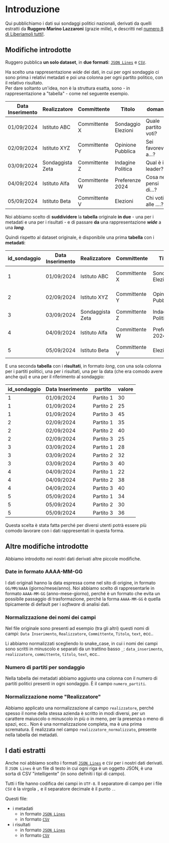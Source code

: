 # Introduzione

Qui pubblichiamo i dati sui sondaggi politici nazionali, derivati da quelli estratti da **Ruggero Marino Lazzaroni** (grazie mille), e descritti nel [numero 8 di Liberiamoli tutti!](https://datibenecomune.substack.com/p/305694d9-dd32-472f-b23a-8ebbd87129d1).

## Modifiche introdotte

Ruggero pubblica **un solo dataset**, in **due formati**: [`JSON Lines`](https://raw.githubusercontent.com/ruggsea/llm_italian_poll_scraper/refs/heads/main/italian_polls.jsonl) e [`CSV`](https://raw.githubusercontent.com/ruggsea/llm_italian_poll_scraper/refs/heads/main/italian_polls.csv).

Ha scelto una rappresentazione *wide* dei dati, in cui per ogni sondaggio ci sono prima i relativi metadati e poi una colonna per ogni partito politico, con il relativo risultato.<br>
Per dare soltanto un'idea, non è la struttura esatta, sono - in rappresentazione a "tabella" - come nel seguente esempio.

| Data Inserimento | Realizzatore | Committente | Titolo | domanda | Partito 1 | Partito 2 | Partito 3 |
| --- | --- | --- | --- | --- | --- | --- | --- |
| 01/09/2024 | Istituto ABC | Committente X | Sondaggio Elezioni | Quale partito voti? | 30 | 25 | 45 |
| 02/09/2024 | Istituto XYZ | Committente Y | Opinione Pubblica | Sei favorevole a...? | 35 | 40 | 25 |
| 03/09/2024 | Sondaggista Zeta | Committente Z | Indagine Politica | Qual è il leader? | 28 | 32 | 40 |
| 04/09/2024 | Istituto Alfa | Committente W | Preferenze 2024 | Cosa ne pensi di...? | 22 | 38 | 40 |
| 05/09/2024 | Istituto Beta | Committente V | Elezioni | Chi voti alle ....? | 34 | 30 | 36 |

Noi abbiamo scelto di **suddividere** la **tabella** originale **in due** - una per i metadati e una per i risultati - e di passare **da** una rappresentazione ***wide*** a una ***long***.

Quindi rispetto al dataset originale, è disponibile una prima **tabella** con i **metadati**:

| id_sondaggio | Data Inserimento | Realizzatore | Committente | Titolo | domanda |
| --- | --- | --- | --- | --- | --- |
| 1 | 01/09/2024 | Istituto ABC | Committente X | Sondaggio Elezioni | Quale partito voti? |
| 2 | 02/09/2024 | Istituto XYZ | Committente Y | Opinione Pubblica | Sei favorevole a...? |
| 3 | 03/09/2024 | Sondaggista Zeta | Committente Z | Indagine Politica | Qual è il leader? |
| 4 | 04/09/2024 | Istituto Alfa | Committente W | Preferenze 2024 | Cosa ne pensi di...? |
| 5 | 05/09/2024 | Istituto Beta | Committente V | Elezioni | Chi voti alle ....? |

E una seconda **tabella** con i **risultati**, in formato *long*, con una sola colonna per i partiti politici, una per i risultati, una per la data (che era comodo avere anche qui) e una per il riferimento al sondaggio:

| id_sondaggio | Data Inserimento | partito | valore |
| --- | --- | --- | --- |
| 1 | 01/09/2024 | Partito 1 | 30 |
| 1 | 01/09/2024 | Partito 2 | 25 |
| 1 | 01/09/2024 | Partito 3 | 45 |
| 2 | 02/09/2024 | Partito 1 | 35 |
| 2 | 02/09/2024 | Partito 2 | 40 |
| 2 | 02/09/2024 | Partito 3 | 25 |
| 3 | 03/09/2024 | Partito 1 | 28 |
| 3 | 03/09/2024 | Partito 2 | 32 |
| 3 | 03/09/2024 | Partito 3 | 40 |
| 4 | 04/09/2024 | Partito 1 | 22 |
| 4 | 04/09/2024 | Partito 2 | 38 |
| 4 | 04/09/2024 | Partito 3 | 40 |
| 5 | 05/09/2024 | Partito 1 | 34 |
| 5 | 05/09/2024 | Partito 2 | 30 |
| 5 | 05/09/2024 | Partito 3 | 36 |

Questa scelta è stata fatta perché per diversi utenti potrà essere più comodo lavorare con i dati rappresentati in questa forma.

## Altre modifiche introdotte

Abbiamo introdotto nei nostri dati derivati altre piccole modifiche.

### Date in formato AAAA-MM-GG

I dati originali hanno la data espressa come nel sito di origine, in formato `GG/MM/AAAA` (giorno/mese/anno). Noi abbiamo scelto di rappresentarle in formato `AAAA-MM-GG` (anno-mese-giorno), perché è un formato che evita un possibile passaggio di trasformazione, perché la forma `AAAA-MM-GG` è quella tipicamente di default per i *software* di analisi dati.

### Normalizzazione dei nomi dei campi

Nel file originale sono presenti ad esempio (tra gli altri) questi nomi di campi: `Data Inserimento`, `Realizzatore`, `Committente`, `Titolo`, `text`, ecc..

Li abbiamo normalizzati scegliendo lo snake_case, in cui i nomi dei campi sono scritti in minuscolo e separati da un trattino basso `_`: `data_inserimento`, `realizzatore`, `committente`, `titolo`, `text`, ecc..

### Numero di partiti per sondaggio

Nella tabella dei metadati abbiamo aggiunto una colonna con il numero di partiti politici presenti in ogni sondaggio. È il campo `numero_partiti`.

### Normalizzazione nome "Realizzatore"

Abbiamo applicato una normalizzazione al campo `realizzatore`, perché spesso il nome della stessa azienda è scritto in modi diversi, per un carattere maiuscolo o minuscolo in più o in meno, per la presenza o meno di spazi, ecc.. Non è una normalizzazione completa, ma è una prima scrematura.
È realizzata nel campo `realizzatore_normalizzato`, presente nella tabella dei metadati.

## I dati estratti

Anche noi abbiamo scelto i formati [`JSON Lines`](https://jsonlines.org/) e `CSV` per i nostri dati derivati. Il `JSON Lines` è un file di testo in cui ogni riga è un oggetto JSON, è una sorta di CSV "intelligente" (in sono definiti i tipi di campo).

Tutti i file hanno codifica dei campi in `UTF-8`. Il separatore di campo per i file `CSV` è la virgola `,` e il separatore decimale è il punto `.`.

Questi file:

- i metadati
  - in formato [`JSON Lines`](https://raw.githubusercontent.com/ondata/liberiamoli-tutti/refs/heads/main/italian_poll/data/italian_polls_metadata.jsonl)
  - in formato [`CSV`](https://raw.githubusercontent.com/ondata/liberiamoli-tutti/refs/heads/main/italian_poll/data/italian_polls_metadata.csv)
- i risultati
  - in formato [`JSON Lines`](https://raw.githubusercontent.com/ondata/liberiamoli-tutti/refs/heads/main/italian_poll/data/italian_polls_clean.jsonl)
  - in formato [`CSV`](https://raw.githubusercontent.com/ondata/liberiamoli-tutti/refs/heads/main/italian_poll/data/italian_polls_clean.csv)
